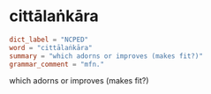 # cittālaṅkāra

``` toml
dict_label = "NCPED"
word = "cittālaṅkāra"
summary = "which adorns or improves (makes fit?)"
grammar_comment = "mfn."
```

which adorns or improves (makes fit?)

